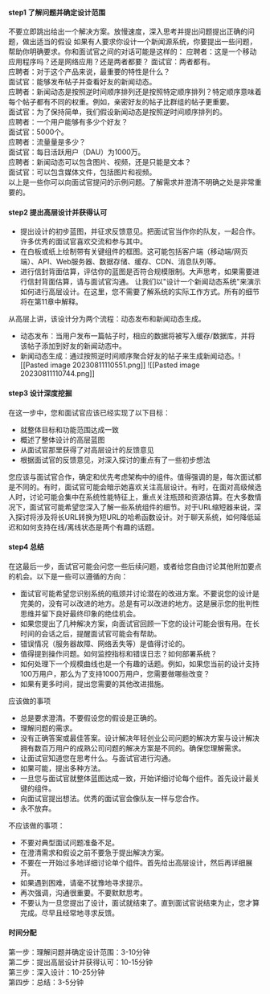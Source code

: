 
#### step1 了解问题并确定设计范围
不要立即跳出给出一个解决方案。放慢速度，深入思考并提出问题提出正确的问题，做出适当的假设
如果有人要求你设计一个新闻源系统，你要提出一些问题，帮助你明确要求。你和面试官之间的对话可能是这样的：
应聘者：这是一个移动应用程序吗？还是网络应用？还是两者都要？
面试官：两者都有。  
应聘者：对于这个产品来说，最重要的特性是什么？  
面试官：能够发布帖子并查看好友的新闻动态。  
应聘者：新闻动态是按照逆时间顺序排列还是按照特定顺序排列？特定顺序意味着每个帖子都有不同的权重。例如，亲密好友的帖子比群组的帖子更重要。  
面试官：为了保持简单，我们假设新闻动态是按照逆时间顺序排列的。  
应聘者：一个用户能够有多少个好友？  
面试官：5000个。  
应聘者：流量量是多少？  
面试官：每日活跃用户（DAU）为1000万。  
应聘者：新闻动态可以包含图片、视频，还是只能是文本？  
面试官：可以包含媒体文件，包括图片和视频。  
以上是一些你可以向面试官提问的示例问题。了解需求并澄清不明确之处是非常重要的。

#### step2 提出高层设计并获得认可
- 提出设计的初步蓝图，并征求反馈意见。把面试官当作你的队友，一起合作。许多优秀的面试官喜欢交流和参与其中。
- 在白板或纸上绘制带有关键组件的框图。这可能包括客户端（移动端/网页端）、API、Web服务器、数据存储、缓存、CDN、消息队列等。
- 进行信封背面估算，评估你的蓝图是否符合规模限制。大声思考，如果需要进行信封背面估算，请与面试官沟通。
让我们以"设计一个新闻动态系统"来演示如何进行高层设计。在这里，您不需要了解系统的实际工作方式。所有的细节将在第11章中解释。

从高层上讲，该设计分为两个流程：动态发布和新闻动态生成。

- 动态发布：当用户发布一篇帖子时，相应的数据将被写入缓存/数据库，并将该帖子添加到好友的新闻动态中。
- 新闻动态生成：通过按照逆时间顺序聚合好友的帖子来生成新闻动态。![[Pasted image 20230811110551.png]]
![[Pasted image 20230811110744.png]]
#### step3 设计深度挖掘
在这一步中，您和面试官应该已经实现了以下目标：

- 就整体目标和功能范围达成一致
- 概述了整体设计的高层蓝图
- 从面试官那里获得了对高层设计的反馈意见
- 根据面试官的反馈意见，对深入探讨的重点有了一些初步想法

您应该与面试官合作，确定和优先考虑架构中的组件。值得强调的是，每次面试都是不同的。有时，面试官可能会暗示她喜欢关注高层设计。有时，在面对高级候选人时，讨论可能会集中在系统性能特征上，重点关注瓶颈和资源估算。在大多数情况下，面试官可能希望您深入了解一些系统组件的细节。对于URL缩短器来说，深入探讨将涉及将长URL转换为短URL的哈希函数设计。对于聊天系统，如何降低延迟和如何支持在线/离线状态是两个有趣的话题。

#### step4 总结
在这最后一步，面试官可能会问您一些后续问题，或者给您自由讨论其他附加要点的机会。以下是一些可以遵循的方向：

- 面试官可能希望您识别系统的瓶颈并讨论潜在的改进方案。不要说您的设计是完美的，没有可以改进的地方。总是有可以改进的地方。这是展示您的批判性思维并留下良好最终印象的绝佳机会。
- 如果您提出了几种解决方案，向面试官回顾一下您的设计可能会很有用。在长时间的会话之后，提醒面试官可能会有帮助。
- 错误情况（服务器故障、网络丢失等）是值得讨论的。
- 值得提到操作问题。如何监控指标和错误日志？如何部署系统？
- 如何处理下一个规模曲线也是一个有趣的话题。例如，如果您当前的设计支持100万用户，那么为了支持1000万用户，您需要做哪些改变？
- 如果有更多时间，提出您需要的其他改进措施。

应该做的事项
- 总是要求澄清。不要假设您的假设是正确的。
- 理解问题的需求。
- 没有正确答案或最佳答案。设计解决年轻创业公司问题的解决方案与设计解决拥有数百万用户的成熟公司问题的解决方案是不同的。确保您理解需求。
- 让面试官知道您在思考什么。与面试官进行沟通。
- 如果可能，提出多种方法。
- 一旦您与面试官就整体蓝图达成一致，开始详细讨论每个组件。首先设计最关键的组件。
- 向面试官提出想法。优秀的面试官会像队友一样与您合作。
- 永不放弃。

不应该做的事项：

- 不要对典型面试问题准备不足。
- 在澄清需求和假设之前不要急于提出解决方案。
- 不要在一开始过多地详细讨论单个组件。首先给出高层设计，然后再详细展开。
- 如果遇到困难，请毫不犹豫地寻求提示。
- 再次强调，沟通很重要。不要默默思考。
- 不要认为一旦您提出了设计，面试就结束了。直到面试官说结束为止，您才算完成。尽早且经常地寻求反馈。
#### 时间分配
第一步：理解问题并确定设计范围：3-10分钟  
第二步：提出高层设计并获得认可：10-15分钟  
第三步：深入设计：10-25分钟  
第四步：总结：3-5分钟